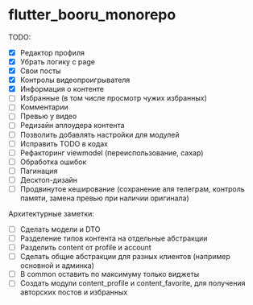 # flutter_booru_monorepo

TODO:

- [x] Редактор профиля
- [x] Убрать логику с page
- [x] Свои посты
- [x] Контролы видеопроигрывателя
- [x] Информация о контенте
- [ ] Избранные (в том числе просмотр чужих избранных)
- [ ] Комментарии
- [ ] Превью у видео
- [ ] Редизайн аплоудера контента
- [ ] Позволить добавлять настройки для модулей
- [ ] Исправить TODO в кодах
- [ ] Рефакторинг viewmodel (переиспользование, сахар)
- [ ] Обработка ошибок
- [ ] Пагинация
- [ ] Десктоп-дизайн
- [ ] Продвинутое кеширование (сохранение аля телеграм, контроль памяти, замена превью при наличии оригинала)

Архитектурные заметки:

- [ ] Сделать модели и DTO
- [ ] Разделение типов контента на отдельные абстракции
- [ ] Разделить content от profile и account
- [ ] Сделать общие абстракции для разных клиентов (например основной и админка)
- [ ] В common оставить по максимуму только виджеты
- [ ] Создать модули content_profile и content_favorite, для получения авторских постов и избранных
